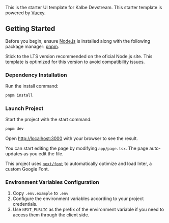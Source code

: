 This is the starter UI template for Kalbe Devstream. This starter template is powered by [Vuexy](https://demos.pixinvent.com/vuexy-nextjs-admin-template/documentation/docs/guide/overview).

## Getting Started

Before you begin, ensure [Node.js](https://nodejs.org/) is installed along with the following package manager: [pnpm](https://pnpm.io/).

Stick to the LTS version recommended on the oficial Node.js site. This template is optimized for this version to avoid compatibility issues.

### Dependency Installation

Run the install command:

```bash
pnpm install
```

### Launch Project

Start the project with the start command:

```bash
pnpm dev
```

Open [http://localhost:3000](http://localhost:3000) with your browser to see the result.

You can start editing the page by modifying `app/page.tsx`. The page auto-updates as you edit the file.

This project uses [`next/font`](https://nextjs.org/docs/basic-features/font-optimization) to automatically optimize and load Inter, a custom Google Font.

### Environment Variables Configuration

1. Copy `.env.example` to `.env`
2. Configure the environment variables according to your project credentials.
3. Use `NEXT_PUBLIC` as the prefix of the environment variable if you need to access them through the client side.
